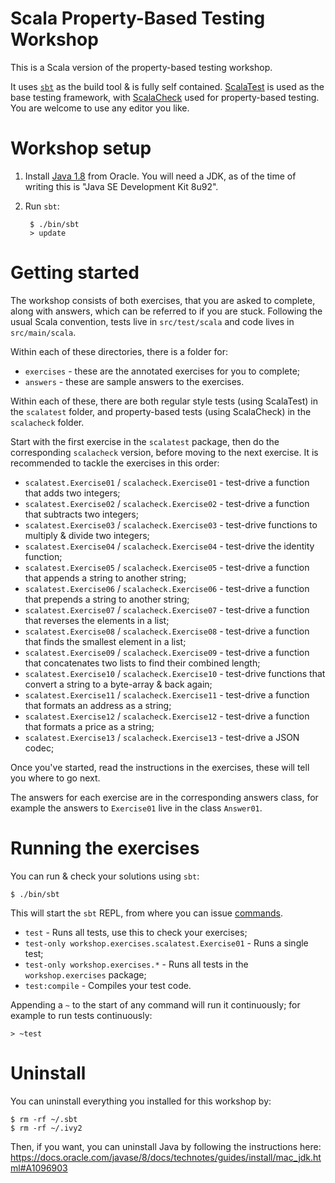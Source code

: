 # Scala Property-Based Testing Workshop

This is a Scala version of the property-based testing workshop.

It uses [`sbt`](http://www.scala-sbt.org/0.13/docs/index.html) as the build tool & is fully self contained.
[ScalaTest](http://www.scalatest.org) is used as the base testing framework, with [ScalaCheck](https://www.scalacheck.org)
used for property-based testing. You are welcome to use any editor you like.

# Workshop setup

1. Install [Java 1.8](http://www.oracle.com/technetwork/java/javase/downloads/jdk8-downloads-2133151.html) from Oracle. You will need a JDK, as of the time of writing this is "Java SE Development Kit 8u92".

1. Run `sbt`:

        $ ./bin/sbt
        > update

# Getting started

The workshop consists of both exercises, that you are asked to complete, along with answers, which can be referred to
if you are stuck. Following the usual Scala convention, tests live in `src/test/scala` and code lives in `src/main/scala`.

Within each of these directories, there is a folder for:

* `exercises` - these are the annotated exercises for you to complete;
* `answers` - these are sample answers to the exercises.

Within each of these, there are both regular style tests (using ScalaTest) in the `scalatest` folder, and property-based
tests (using ScalaCheck) in the `scalacheck` folder.

Start with the first exercise in the `scalatest` package, then do the corresponding `scalacheck` version, before moving
to the next exercise. It is recommended to tackle the exercises in this order:

* `scalatest.Exercise01` / `scalacheck.Exercise01` - test-drive a function that adds two integers;
* `scalatest.Exercise02` / `scalacheck.Exercise02` - test-drive a function that subtracts two integers;
* `scalatest.Exercise03` / `scalacheck.Exercise03` - test-drive functions to multiply & divide two integers;
* `scalatest.Exercise04` / `scalacheck.Exercise04` - test-drive the identity function;
* `scalatest.Exercise05` / `scalacheck.Exercise05` - test-drive a function that appends a string to another string;
* `scalatest.Exercise06` / `scalacheck.Exercise06` - test-drive a function that prepends a string to another string;
* `scalatest.Exercise07` / `scalacheck.Exercise07` - test-drive a function that reverses the elements in a list;
* `scalatest.Exercise08` / `scalacheck.Exercise08` - test-drive a function that finds the smallest element in a list;
* `scalatest.Exercise09` / `scalacheck.Exercise09` - test-drive a function that concatenates two lists to find
  their combined length;
* `scalatest.Exercise10` / `scalacheck.Exercise10` - test-drive functions that convert a string to a byte-array & back again;
* `scalatest.Exercise11` / `scalacheck.Exercise11` - test-drive a function that formats an address as a string;
* `scalatest.Exercise12` / `scalacheck.Exercise12` - test-drive a function that formats a price as a string;
* `scalatest.Exercise13` / `scalacheck.Exercise13` - test-drive a JSON codec;

Once you've started, read the instructions in the exercises, these will tell you where to go next.

The answers for each exercise are in the corresponding answers class, for example the answers to `Exercise01` live
in the class `Answer01`.

# Running the exercises

You can run & check your solutions using `sbt`:

```
$ ./bin/sbt
```

This will start the `sbt` REPL, from where you can issue [commands](http://www.scala-sbt.org/0.13/docs/Running.html#Common+commands).

* `test` - Runs all tests, use this to check your exercises;
* `test-only workshop.exercises.scalatest.Exercise01` - Runs a single test;
* `test-only workshop.exercises.*` - Runs all tests in the `workshop.exercises` package;
* `test:compile` - Compiles your test code.

Appending a `~` to the start of any command will run it continuously; for example to run tests continuously:

```
> ~test
```

# Uninstall

You can uninstall everything you installed for this workshop by:

```
$ rm -rf ~/.sbt
$ rm -rf ~/.ivy2
```

Then, if you want, you can uninstall Java by following the instructions here: https://docs.oracle.com/javase/8/docs/technotes/guides/install/mac_jdk.html#A1096903

